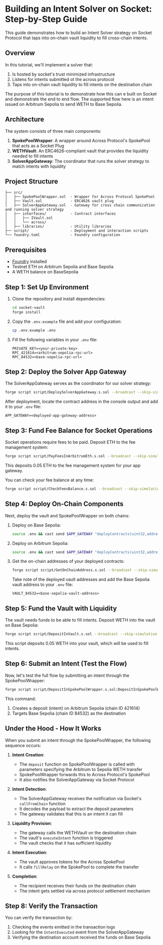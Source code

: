 # Building an Intent Solver on Socket: Step-by-Step Guide

This guide demonstrates how to build an Intent Solver strategy on Socket Protocol that taps into on-chain vault liquidity to fill cross-chain intents.

## Overview

In this tutorial, we'll implement a solver that:
1. Is hosted by socket's trust minimized infrastructure
2. Listens for intents submitted ot the across protocol
2. Taps into on-chain vault liquidity to fill intents on the destination chain

The purpose of this tutorial is to demonstrate how this can e built on Socket and demonstrate the end to end flow. The supported flow here is an intent issued on Arbitrum Sepolia to send WETH to Base Sepolia.


## Architecture

The system consists of three main components:

1. **SpokePoolWrapper**: A wrapper around Across Protocol's SpokePool that acts as a Socket Plug
2. **WETHVault**: An ERC4626-compliant vault that provides the liquidity needed to fill intents
3. **SolverAppGateway**: The coordinator that runs the solver strategy to match intents with liquidity

## Project Structure

```
├── src/
│   ├── SpokePoolWrapper.sol  - Wrapper for Across Protocol SpokePool
│   ├── Vault.sol             - ERC4626 vault plug
│   ├── SolverAppGateway.sol  - Gateway for cross chain communication and running solver strategy
│   ├── interfaces/           - Contract interfaces
│   │   ├── IVault.sol
│   │   └── across/
│   ├── libraries/            - Utility libraries
├── script/                   - Deployment and interaction scripts
└── foundry.toml              - Foundry configuration
```

## Prerequisites

- [Foundry](https://getfoundry.sh/) installed
- Testnet ETH on Arbitrum Sepolia and Base Sepolia
- A WETH balance on BaseSepolia


## Step 1: Set Up Environment

1. Clone the repository and install dependencies:
   ```bash
   cd socket-vault
   forge install
   ```

2. Copy the `.env.example` file and add your configuration:
   ```bash
   cp .env.example .env
   ```

3. Fill the following variables in your `.env` file:
   ```
   PRIVATE_KEY=<your-private-key>
   RPC_421614=<arbitrum-sepolia-rpc-url>
   RPC_84532=<base-sepolia-rpc-url>
   ```

## Step 2: Deploy the Solver App Gateway

The SolverAppGateway serves as the coordinator for our solver strategy:

```bash
forge script script/DeploySolverAppGateway.s.sol --broadcast --skip-simulation --legacy --with-gas-price 0 --via-ir --evm-version paris
```

After deployment, locate the contract address in the console output and add it to your `.env` file:

```
APP_GATEWAY=<deployed-app-gateway-address>
```

## Step 3: Fund Fee Balance for Socket Operations

Socket operations require fees to be paid. Deposit ETH to the fee management system:

```bash
forge script script/PayFeesInArbitrumEth.s.sol --broadcast --skip-simulation --via-ir
```

This deposits 0.05 ETH to the fee management system for your app gateway.

You can check your fee balance at any time:

```bash
forge script script/CheckFeesBalance.s.sol --broadcast --skip-simulation --via-ir
```

## Step 4: Deploy On-Chain Components

Next, deploy the vault and SpokePoolWrapper on both chains:

1. Deploy on Base Sepolia:
   ```bash
   source .env && cast send $APP_GATEWAY "deployContracts(uint32,address,string,string)" 84532 0x4200000000000000000000000000000000000006 'WETH Vault' 'vWETH' --private-key $PRIVATE_KEY --legacy --gas-price 0 --gas-limit 120000000 --rpc-url $EVMX_RPC
   ```

2. Deploy on Arbitrum Sepolia:
   ```bash
   source .env && cast send $APP_GATEWAY "deployContracts(uint32,address,string,string)" 421614 0x980B62Da83eFf3D4576C647993b0c1D7faf17c73 'WETH Vault' 'vWETH' --private-key $PRIVATE_KEY --legacy --gas-price 0 --gas-limit 120000000 --rpc-url $EVMX_RPC
   ```

3. Get the on-chain addresses of your deployed contracts:
   ```bash
   forge script script/GetOnChainAddress.s.sol --broadcast --skip-simulation --via-ir
   ```

   Take note of the deployed vault addresses and add the Base Sepolia vault address to your `.env` file:
   ```
   VAULT_84532=<base-sepolia-vault-address>
   ```

## Step 5: Fund the Vault with Liquidity

The vault needs funds to be able to fill intents. Deposit WETH into the vault on Base Sepolia:

```bash
forge script script/DepositInVault.s.sol --broadcast --skip-simulation --via-ir
```

This script deposits 0.05 WETH into your vault, which will be used to fill  intents.

## Step 6: Submit an Intent (Test the Flow)

Now, let's test the full flow by submitting an intent through the SpokePoolWrapper:

```bash
forge script script/DepositInSpokePoolWrapper.s.sol:DepositInSpokePoolWrapper --sig "run(uint256,uint256)" 421614 84532 --broadcast
```

This command:
1. Creates a deposit (intent) on Arbitrum Sepolia (chain ID 421614)
2. Targets Base Sepolia (chain ID 84532) as the destination

## Under the Hood - How It Works

When you submit an intent through the SpokePoolWrapper, the following sequence occurs:

1. **Intent Creation**: 
   - The `deposit` function on SpokePoolWrapper is called with parameters specifying the Arbitrum to Sepolia WETH transfer
   - SpokePoolWrapper forwards this to Across Protocol's SpokePool
   - It also notifies the SolverAppGateway via Socket Protocol

2. **Intent Detection**:
   - The SolverAppGateway receives the notification via Socket's `callFromChain` function
   - It decodes the payload to extract the deposit parameters
   - The gateway validates that this is an intent it can fill

3. **Liquidity Provision**:
   - The gateway calls the WETHVault on the destination chain
   - The vault's `executeIntent` function is triggered
   - The vault checks that it has sufficient liquidity

4. **Intent Execution**:
   - The vault approves tokens for the Across SpokePool
   - It calls `fillRelay` on the SpokePool to complete the transfer

5. **Completion**:
   - The recipient receives their funds on the destination chain
   - The intent gets settled via across protocol settlement mechanism

## Step 8: Verify the Transaction

You can verify the transaction by:

1. Checking the events emitted in the transaction logs
2. Looking for the `IntentExecuted` event from the SolverAppGateway
3. Verifying the destination account received the funds on Base Sepolia


